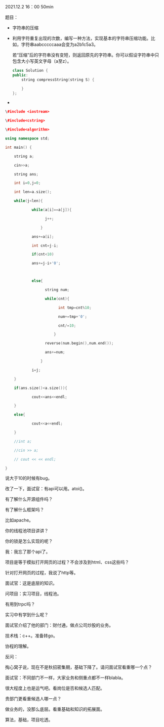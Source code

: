 2021.12.2 16：00 50min



题目：

- 字符串的压缩

- 利用字符重复出现的次数，编写一种方法，实现基本的字符串压缩功能。比如，字符串aabcccccaaa会变为a2b1c5a3。

  若“压缩”后的字符串没有变短，则返回原先的字符串。你可以假设字符串中只包含大小写英文字母（a至z）。

  ```cpp
  class Solution {
  public:
      string compressString(string S) {
  
      }
  };
  ```

- 

```c++
\#include <iostream>

\#include<cstring>

\#include<algorithm>

using namespace std;

int main() {

    string a;

    cin>>a;

    string ans;

    int i=0,j=0;

    int len=a.size();

    while(j<len){

            while(a[i]==a[j]){

                  j++;

                }

            ans+=a[i];

            int cnt=j-i;

            if(cnt<10)

            ans+=j-i+'0';



            else{

                  string num;

                  while(cnt){

                        int tmp=cnt%10;

                        num+=tmp+'0';

                        cnt/=10;

                      }

                  reverse(num.begin(),num.end());

                  ans+=num;

                }

            i=j;

    }

    if(ans.size()<a.size()){

            cout<<ans<<endl;

    }

    else{

            cout<<a<<endl;

    }

    //int a;

    //cin >> a;

    // cout << << endl;

}
```



说大于10的时候有bug。

改了一下，面试官：有api可以用。atoi()。



有了解什么开源组件吗？

有了解什么框架吗？

比如apache。



你的线程池项目讲讲？

你的锁是怎么实现的呢？

我：我忘了那个api了。



项目是等于模拟打开网页的过程？不会涉及到html、css这些吗？

针对打开网页的过程，我说了http等。

面试官：这是底层的知识。



问项目：实习项目，线程池。

有用到trpc吗？

实习中有学到什么呢？



面试官介绍了他的部门：财付通，做点公司炒股的业务。

技术栈：c++。准备转go。



协程的理解。



反问：

掏心窝子说，现在不是秋招密集期，基础下降了。请问面试官看重哪一个点？

面试官：不同部门不一样，大家业务和侧重点都不一样blabla。

很大程度上也是运气吧。看岗位是否和候选人匹配。



贵部门更看重候选人哪一点？

做业务的，没那么底层。看重基础和知识的拓展面。

算法，基础，项目吃透。



